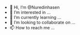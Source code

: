 - 👋 Hi, I’m @Nuredinhasen
- 👀 I’m interested in ...
- 🌱 I’m currently learning ...
- 💞️ I’m looking to collaborate on ...
- 📫 How to reach me ...

<!---
Nuredinhasen/Nuredinhasen is a ✨ special ✨ repository because its `README.md` (this file) appears on your GitHub profile.
You can click the Preview link to take a look at your changes.
--->

